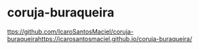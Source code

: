 # coruja-buraqueira
[ttps://github.com/IcaroSantosMaciel/coruja-buraqueira](https://icarosantosmaciel.github.io/coruja-buraqueira/)https://icarosantosmaciel.github.io/coruja-buraqueira/
